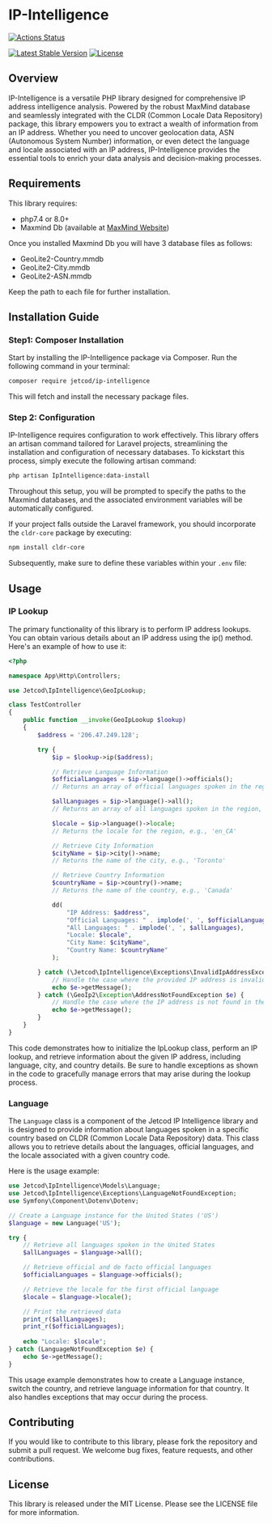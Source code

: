# IP-Intelligence

[![Actions Status](https://github.com/jetcod/ip-intelligence/actions/workflows/php.yml/badge.svg?style=for-the-badge&label=%3Cb%3EBuild%3C/b%3E)](https://github.com/jetcod/ip-intelligence/actions)


[![Latest Stable Version](https://poser.pugx.org/jetcod/ip-intelligence/v?style=for-the-badge)](https://packagist.org/packages/jetcod/ip-intelligence)
[![License](http://poser.pugx.org/jetcod/ip-intelligence/license?style=for-the-badge)](https://packagist.org/packages/jetcod/ip-intelligence)


## Overview
IP-Intelligence is a versatile PHP library designed for comprehensive IP address intelligence analysis. Powered by the robust MaxMind database and seamlessly integrated with the CLDR (Common Locale Data Repository) package, this library empowers you to extract a wealth of information from an IP address. Whether you need to uncover geolocation data, ASN (Autonomous System Number) information, or even detect the language and locale associated with an IP address, IP-Intelligence provides the essential tools to enrich your data analysis and decision-making processes.

## Requirements
This library requires:

- php7.4 or 8.0+
- Maxmind Db (available at [MaxMind Website](https://dev.maxmind.com/geoip))

Once you installed Maxmind Db you will have 3 database files as follows:

- GeoLite2-Country.mmdb
- GeoLite2-City.mmdb
- GeoLite2-ASN.mmdb

Keep the path to each file for further installation.

## Installation Guide

### Step1: Composer Installation

Start by installing the IP-Intelligence package via Composer. Run the following command in your terminal:

```bash
composer require jetcod/ip-intelligence
```

This will fetch and install the necessary package files.

### Step 2: Configuration 
IP-Intelligence requires configuration to work effectively. This library offers an artisan command tailored for Laravel projects, streamlining the installation and configuration of necessary databases. To kickstart this process, simply execute the following artisan command:

```bash
php artisan IpIntelligence:data-install
```

Throughout this setup, you will be prompted to specify the paths to the Maxmind databases, and the associated environment variables will be automatically configured. 

If your project falls outside the Laravel framework, you should incorporate the `cldr-core` package by executing:

```bash
npm install cldr-core
```

Subsequently, make sure to define these variables within your `.env` file:

## Usage

### IP Lookup
The primary functionality of this library is to perform IP address lookups. You can obtain various details about an IP address using the ip() method. Here's an example of how to use it:


```php
<?php

namespace App\Http\Controllers;

use Jetcod\IpIntelligence\GeoIpLookup;

class TestController
{
    public function __invoke(GeoIpLookup $lookup)
    {
        $address = '206.47.249.128';

        try {
            $ip = $lookup->ip($address);

            // Retrieve Language Information
            $officialLanguages = $ip->language()->officials();
            // Returns an array of official languages spoken in the region, e.g., ['en', 'fr']

            $allLanguages = $ip->language()->all();
            // Returns an array of all languages spoken in the region, e.g., ['ar', 'atj', 'bla', 'bn', ...]

            $locale = $ip->language()->locale;
            // Returns the locale for the region, e.g., 'en_CA'

            // Retrieve City Information
            $cityName = $ip->city()->name;
            // Returns the name of the city, e.g., 'Toronto'

            // Retrieve Country Information
            $countryName = $ip->country()->name;
            // Returns the name of the country, e.g., 'Canada'

            dd(
                "IP Address: $address",
                "Official Languages: " . implode(', ', $officialLanguages),
                "All Languages: " . implode(', ', $allLanguages),
                "Locale: $locale",
                "City Name: $cityName",
                "Country Name: $countryName"
            );

        } catch (\Jetcod\IpIntelligence\Exceptions\InvalidIpAddressException $e) {
            // Handle the case where the provided IP address is invalid.
            echo $e->getMessage();
        } catch (\GeoIp2\Exception\AddressNotFoundException $e) {
            // Handle the case where the IP address is not found in the database.
            echo $e->getMessage();
        }
    }
}
```

This code demonstrates how to initialize the IpLookup class, perform an IP lookup, and retrieve information about the given IP address, including language, city, and country details. Be sure to handle exceptions as shown in the code to gracefully manage errors that may arise during the lookup process.

### Language

The `Language` class is a component of the Jetcod IP Intelligence library and is designed to provide information about languages spoken in a specific country based on CLDR (Common Locale Data Repository) data. This class allows you to retrieve details about the languages, official languages, and the locale associated with a given country code.

Here is the usage example:

```php
use Jetcod\IpIntelligence\Models\Language;
use Jetcod\IpIntelligence\Exceptions\LanguageNotFoundException;
use Symfony\Component\Dotenv\Dotenv;

// Create a Language instance for the United States ('US')
$language = new Language('US');

try {
    // Retrieve all languages spoken in the United States
    $allLanguages = $language->all();

    // Retrieve official and de facto official languages
    $officialLanguages = $language->officials();

    // Retrieve the locale for the first official language
    $locale = $language->locale();

    // Print the retrieved data
    print_r($allLanguages);
    print_r($officialLanguages);
    
    echo "Locale: $locale";
} catch (LanguageNotFoundException $e) {
    echo $e->getMessage();
}
```

This usage example demonstrates how to create a Language instance, switch the country, and retrieve language information for that country. It also handles exceptions that may occur during the process.

## Contributing
If you would like to contribute to this library, please fork the repository and submit a pull request. We welcome bug fixes, feature requests, and other contributions.

## License
This library is released under the MIT License. Please see the LICENSE file for more information.